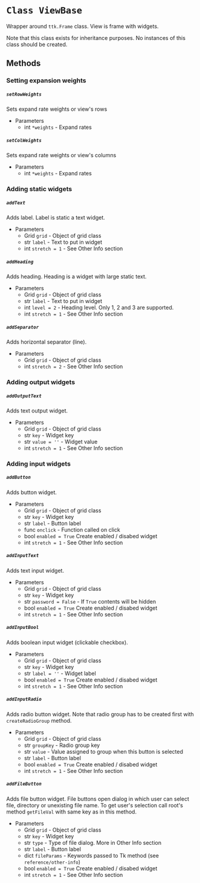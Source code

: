 # `Class ViewBase`
Wrapper around `ttk.Frame` class. View is frame with widgets.

Note that this class exists for inheritance purposes.
No instances of this class should be created.

## Methods

### Setting expansion weights

##### `setRowWeights`
Sets expand rate weights or view's rows
- Parameters
    - int  `*weights` - Expand rates

##### `setColWeights`
Sets expand rate weights or view's columns
- Parameters
    - int  `*weights` - Expand rates


### Adding static widgets

##### `addText`
Adds label. Label is static a text widget.
- Parameters
    - Grid `grid` - Object of grid class
    - str `label` - Text to put in widget
    - int `stretch = 1` - See Other Info section

##### `addHeading`
Adds heading. Heading is a widget with large static text.
- Parameters
    - Grid `grid` - Object of grid class
    - str `label` - Text to put in widget
    - int `level = 2` - Heading level. Only 1, 2 and 3 are supported.
    - int `stretch = 1` - See Other Info section

##### `addSeparator`
Adds horizontal separator (line).
- Parameters
    - Grid `grid` - Object of grid class
    - int `stretch = 2` - See Other Info section


### Adding output widgets

##### `addOutputText`
Adds text output widget.
- Parameters
    - Grid `grid` - Object of grid class
    - str `key` - Widget key
    - str `value = ''` - Widget value
    - int `stretch = 1` - See Other Info section


### Adding input widgets

##### `addButton`
Adds button widget.
- Parameters
    - Grid `grid` - Object of grid class
    - str `key` - Widget key
    - str `label` - Button label
    - func `onclick` - Function called on click
    - bool `enabled = True` Create enabled / disabed widget
    - int `stretch = 1` - See Other Info section

##### `addInputText`
Adds text input widget.
- Parameters
    - Grid `grid` - Object of grid class
    - str `key` - Widget key
    - str `password = False` - If `True` contents will be hidden
    - bool `enabled = True` Create enabled / disabed widget
    - int `stretch = 1` - See Other Info section

##### `addInputBool`
Adds boolean input widget (clickable checkbox).
- Parameters
    - Grid `grid` - Object of grid class
    - str `key` - Widget key
    - str `label = ''` - Widget label
    - bool `enabled = True` Create enabled / disabed widget
    - int `stretch = 1` - See Other Info section

##### `addInputRadio`
Adds radio button widget. Note that radio group has to be created first
with `createRadioGroup` method.
- Parameters
    - Grid `grid` - Object of grid class
    - str `groupKey` - Radio group key
    - str `value` - Value assigned to group when this button is selected
    - str `label` - Button label
    - bool `enabled = True` Create enabled / disabed widget
    - int `stretch = 1` - See Other Info section

##### `addFileButton`
Adds file button widget. File buttons open dialog in which user can select
file, directory or unexisting file name. To get user's selection call root's
method `getFileVal` with same key as in this method.
- Parameters
    - Grid `grid` - Object of grid class
    - str `key` - Widget key
    - str `type` - Type of file dialog. More in Other Info section
    - str `label` - Button label
    - dict `fileParams` - Keywords passed to Tk method
        (see `reference/other-info`)
    - bool `enabled = True` Create enabled / disabed widget
    - int `stretch = 1` - See Other Info section

